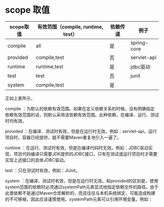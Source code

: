 # scope 取值

| scope取值  | 有效范围（compile, runtime, test） | 依赖传递 | 例子          |
|----------|------------------------------|------|-------------|
| compile  | all                          | 是    | spring-core |
| provided | compile,test                 | 否    | servlet-api |
| runtime  | runtime,test                 | 是    | jdbc驱动      |
| test     | test                         | 否    | junit       |
| system   | compile,test                 | 是    |             |

正如上表所示，

compile ：为默认的依赖有效范围。如果在定义依赖关系的时候，没有明确指定依赖有效范围的话，则默认采用该依赖有效范围。此种依赖，在编译、运行、测试时均有效。

provided ：在编译、测试时有效，但是在运行时无效。例如：servlet-api，运行项目时，容器已经提供，就不需要Maven重复地引入一遍了。

runtime ：在运行、测试时有效，但是在编译代码时无效。例如：JDBC驱动实现，项目代码编译只需要JDK提供的JDBC接口，只有在测试或运行项目时才需要实现上述接口的具体JDBC驱动。

test ：只在测试时有效，例如：JUnit。

system ：在编译、测试时有效，但是在运行时无效。和provided的区别是，使用system范围的依赖时必须通过systemPath元素显式地指定依赖文件的路径。由于此类依赖不是通过Maven仓库解析的，而且往往与本机系统绑定，可能造成构建的不可移植，因此应该谨慎使用。systemPath元素可以引用环境变量。例如：

 


